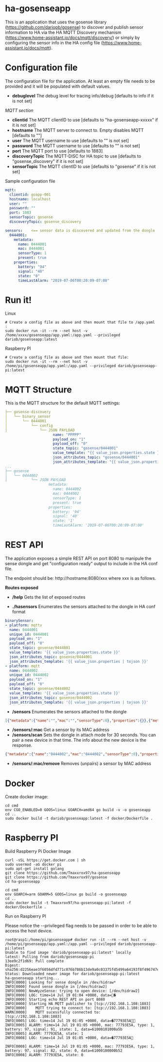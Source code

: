 # ha-gosenseapp
This is an application that uses the gosense library (https://github.com/dariopb/gosense) to discover and publish sensor information to HA via the HA MQTT Discovery mechanism (https://www.home-assistant.io/docs/mqtt/discovery/) or simply by configuring the sensor info in the HA config file (https://www.home-assistant.io/docs/mqtt).

# Configuration file

The configuration file for the application. At least an empty file needs to be provided and it will be populated with default values.

* **debuglevel**          The debug level for tracing info/debug [defaults to info if it is not set]

*MQTT section*

* **clientid**          The MQTT clientID to use [defaults to "ha-gosenseapp-xxxxx" if it is not set]
* **hostname**          The MQTT server to connect to. Empty disables MQTT [defaults to ""]
* **user**              The MQTT username to use [defaults to "" is not set]
* **password**          The MQTT username to use [defaults to "" is not set]
* **port**              The MQTT port to use [defaults to 1883]
* **discoveryTopic**    The MQTT-DISC for HA topic to use [defaults to "gosense_discovery" if it is not set]
* **sensorTopic**    The MQTT clientID to use [defaults to "gosense" if it is not set]

Sample configuration file

```yaml
mqtt:
  clientid: goapp-001
  hostname: localhost
  user: ""
  password: ""
  port: 1883
  sensorTopic: gosense
  discoveryTopic: gosense_discovery

sensors:    <== sensor data is discovered and updated from the dongle
  0444001:
    metadata:
      name: 0444001
      mac: 0444001
      sensorType: 1
      present: true
    properties:
      battery: "94"
      signal: "40"
      state: "0"
      timeLastAlarm: "2019-07-06T00:20:09-07:00"
```

# Run it!

Linux 

````
# Create a config file as above and then mount that file to /app.yaml :
sudo docker run -it --rm --net host -v /home/xxxx/gosenseapp/app.yaml:/app.yaml --privileged dariob/gosenseapp:latest
````

Raspberry PI 

````
# Create a config file as above and then mount that file:
sudo docker run -it --rm --net host -v /home/pi/gosenseapp/app.yaml:/app.yaml --privileged dariob/gosenseapp-pi:latest
````


# MQTT Structure
This is the MQTT structure for the default MQTT settings:

````yaml
├── gosense-discovery
│   └── binary_sensor
│       └── 0444001
│           └── config
│               └── JSON PAYLOAD
                      name: "PPPPP"
                      payload_on: "1"
                      payload_off: "0"
                      state_topic: "gosense/0444001"
                      value_template: "{{ value_json.properties.state }}"
                      json_attributes_topic: "gosense/0444001"
                      json_attributes_template: "{{ value_json.properties | tojson }}"
...
├── gosense
│   └── 0444002
│           └── JSON PAYLOAD
                    metadata:
                      name: 0444002
                      mac: 0444002
                      sensorType: 1
                      present: true
                    properties:
                      battery: '94'
                      signal: '40'
                      state: '1'
                      timeLastAlarm: '2019-07-06T00:20:09-07:00'

````

# REST API
The application exposes a simple REST API on port 8080 to manipule the sense dongle and get "configuration ready" output to include in the HA conf file.

The endpoint should be: http://hostname:8080/xxx where xxx is as follows.

**Routes exposed**


* **/help**    Gets the list of exposed routes

* **./hasensors**    Enumerates the sensors attached to the dongle in HA conf format
````yaml
binarySensor:
- platform: mqttv
  name: 0444001
  unique_id: 0444001
  payload_on: "1"
  payload_off: "0"
  state_topic: gosense/0444001
  value_template: '{{ value_json.properties.state }}'
  json_attributes_topic: gosense/0444001
  json_attributes_template: '{{ value_json.properties | tojson }}'
- platform: mqtt
  name: 0444002
  unique_id: 0444002
  payload_on: "1"
  payload_off: "0"
  state_topic: gosense/0444002
  value_template: '{{ value_json.properties.state }}'
  json_attributes_topic: gosense/0444002
  json_attributes_template: '{{ value_json.properties | tojson }}'
````

* **/sensors**    Enumerates the sensors attached to the dongle
````json
[{"metadata":{"name":"","mac":"","sensorType":0},"properties":{}},{"metadata":{"name":"0444001","mac":"0444001","sensorType":1},"properties":{"battery":"96","signal":"41","state":"0","timeLastAlarm":"2019-07-13T15:39:52-07:00"}},{"metadata":{"name":"0444002","mac":"0444002","sensorType":2},"properties":{"battery":"0","signal":"1","state":"5","timeLastAlarm":"2019-07-13T16:03:08-07:00"}}]
````
* **/sensors/:mac**    Get a sensor by its MAC address
* **/sensors/scan**    Sets the dongle in attach mode for 30 seconds. You can pair a new device in that time. The info about the new device is the response.
````json
{"metadata":{"name":"0444002","mac":"0444002","sensorType":0},"properties":{}}
````
* **/sensors/:mac/remove**    Removes (unpairs) a sensor by MAC address



# Docker

Create docker image:

````
cd cmd
env CGO_ENABLED=0 GOOS=linux GOARCH=amd64 go build -v -o gosenseapp
cd ..
sudo docker build -t dariob/gosenseapp:latest -f docker/Dockerfile .
````

# Raspberry PI 

Build Raspberry Pi Docker Image
````
curl -sSL https://get.docker.com | sh
sudo usermod -aG docker pi
sudo apt-get install golang
git clone https://github.com/Tmaxxrox97/ha-gosenseapp
git clone https://github.com/Tmaxxrox97/gosense
cd ha-gosenseapp

cd cmd
env GOARCH=arm GOARM=5 GOOS=linux go build -o gosenseapp
cd ..
sudo docker build -t Tmaxxrox97/ha-gosenseapp-pi:latest -f docker/Dockerfile .

````
Run on Raspberry PI

Please notice the --privileged flag needs to be passed in order to be able to access the host device.
````
root@rasp1:/home/pi/gosenseapp# docker run -it --rm --net host -v /home/pi/gosenseapp/app.yaml:/app.yaml --privileged dariob/gosenseapp-pi:latest
Unable to find image 'dariob/gosenseapp-pi:latest' locally
latest: Pulling from dariob/gosenseapp-pi
13ee9c2f1d69: Pull complete 
Digest: sha256:d2256eae3f6056dfd771c076b786b13de9a0c03375fd5499a64193f8f496747e
Status: Downloaded newer image for dariob/gosenseapp-pi:latest
ha-gosenseapp starting...
INFO[0000] Looking for sense dongle in /dev/hidraw*     
INFO[0000] Found sense dongle in [/dev/hidraw2]         
INFO[0000] NewWyzeSense: trying to open device: [/dev/hidraw2] 
INFO[0000] LOG: time=14 Jul 19 01:04 +0000, data=�     
INFO[0000] Starting echo REST API on port 8080          
INFO[0000] Starting HA MQTT publisher to [tcp://192.168.1.108:1883] 
INFO[0000]    MQTT trying to connect to: [tcp://192.168.1.108:1883] 
WARN[0000]    MQTT sucessfully connected to: [tcp://192.168.1.108:1883] 
INFO[0005] LOG: time=14 Jul 19 01:05 +0000, data=�77793E5A 
INFO[0005] ALARM: time=14 Jul 19 01:05 +0000, mac: 77793E5A, type: 1, battery: 97, signal: 91, state: 1, data=61000101000a5b 
INFO[0005] ALARM: 77793E5A, state: 1                    
INFO[0008] LOG: time=14 Jul 19 01:05 +0000, data=�77793E5A
                                                            
INFO[0008] ALARM: time=14 Jul 19 01:05 +0000, mac: 77793E5A, type: 1, battery: 97, signal: 82, state: 0, data=61000100000b52 
INFO[0008] ALARM: 77793E5A, state: 0                    

````
